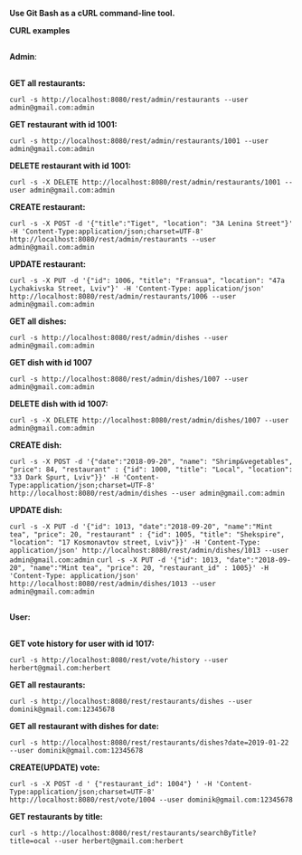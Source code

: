 **Use Git Bash as a cURL command-line tool.**


**CURL examples**


##
**Admin**:
##

**GET all restaurants:**

 `curl -s http://localhost:8080/rest/admin/restaurants --user admin@gmail.com:admin`
 
**GET restaurant with id 1001:**

 `curl -s http://localhost:8080/rest/admin/restaurants/1001 --user admin@gmail.com:admin` 
 
 **DELETE restaurant with id 1001:**
 
 `curl -s -X DELETE http://localhost:8080/rest/admin/restaurants/1001 --user admin@gmail.com:admin`
 
**CREATE restaurant:**

 `curl -s -X POST -d '{"title":"Tiget", "location": "3A Lenina Street"}' -H 'Content-Type:application/json;charset=UTF-8' http://localhost:8080/rest/admin/restaurants --user admin@gmail.com:admin`
 
 **UPDATE restaurant:**
 
`curl -s -X PUT -d '{"id": 1006, "title": "Fransua", "location": "47a Lychakivska Street, Lviv"}' -H 'Content-Type: application/json' http://localhost:8080/rest/admin/restaurants/1006 --user admin@gmail.com:admin`

**GET all dishes:**

`curl -s http://localhost:8080/rest/admin/dishes --user admin@gmail.com:admin`

**GET dish with id 1007**

`curl -s http://localhost:8080/rest/admin/dishes/1007 --user admin@gmail.com:admin`

**DELETE dish with id 1007:**

 `curl -s -X DELETE http://localhost:8080/rest/admin/dishes/1007 --user admin@gmail.com:admin`
 
**CREATE dish:** 

`curl -s -X POST -d '{"date":"2018-09-20", "name": "Shrimp&vegetables", "price": 84, "restaurant" : {"id": 1000, "title": "Local", "location": "33 Dark Spurt, Lviv"}}' -H 'Content-Type:application/json;charset=UTF-8' http://localhost:8080/rest/admin/dishes --user admin@gmail.com:admin`

**UPDATE dish:** 

`curl -s -X PUT -d '{"id": 1013, "date":"2018-09-20", "name":"Mint tea", "price": 20, "restaurant" : {"id": 1005, "title": "Shekspire", "location": "17 Kosmonavtov street, Lviv"}}' -H 'Content-Type: application/json' http://localhost:8080/rest/admin/dishes/1013 --user admin@gmail.com:admin`
`curl -s -X PUT -d '{"id": 1013, "date":"2018-09-20", "name":"Mint tea", "price": 20, "restaurant_id" : 1005}' -H 'Content-Type: application/json' http://localhost:8080/rest/admin/dishes/1013 --user admin@gmail.com:admin`

##
**User:**
##
**GET vote history for user with id 1017:**

`curl -s http://localhost:8080/rest/vote/history --user herbert@gmail.com:herbert`

**GET all restaurants:**

`curl -s http://localhost:8080/rest/restaurants/dishes --user dominik@gmail.com:12345678`

**GET all restaurant with dishes for date:**

`curl -s http://localhost:8080/rest/restaurants/dishes?date=2019-01-22 --user dominik@gmail.com:12345678`

**CREATE(UPDATE) vote:**

`curl -s -X POST -d ' {"restaurant_id": 1004"} ' -H 'Content-Type:application/json;charset=UTF-8' http://localhost:8080/rest/vote/1004 --user dominik@gmail.com:12345678`

**GET restaurants by title:**

`curl -s http://localhost:8080/rest/restaurants/searchByTitle?title=ocal --user herbert@gmail.com:herbert`